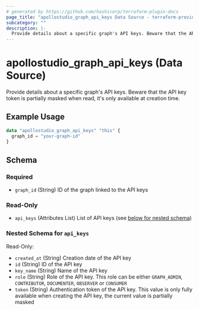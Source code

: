```yaml
---
# generated by https://github.com/hashicorp/terraform-plugin-docs
page_title: "apollostudio_graph_api_keys Data Source - terraform-provider-apollo"
subcategory: ""
description: |-
  Provide details about a specific graph's API keys. Beware that the API key token is partially masked when read, it's only available at creation time.
---
```


# apollostudio_graph_api_keys (Data Source)

Provide details about a specific graph's API keys. Beware that the API key token is partially masked when read, it's only available at creation time.

## Example Usage

```terraform
data "apollostudio_graph_api_keys" "this" {
  graph_id = "your-graph-id"
}
```

<!-- schema generated by tfplugindocs -->
## Schema

### Required

- `graph_id` (String) ID of the graph linked to the API keys

### Read-Only

- `api_keys` (Attributes List) List of API keys (see [below for nested schema](#nestedatt--api_keys))

<a id="nestedatt--api_keys"></a>
### Nested Schema for `api_keys`

Read-Only:

- `created_at` (String) Creation date of the API key
- `id` (String) ID of the API key
- `key_name` (String) Name of the API key
- `role` (String) Role of the API key. This role can be either `GRAPH_ADMIN`, `CONTRIBUTOR`, `DOCUMENTER`, `OBSERVER` or `CONSUMER`
- `token` (String) Authentication token of the API key. This value is only fully available when creating the API key, the current value is partially masked
